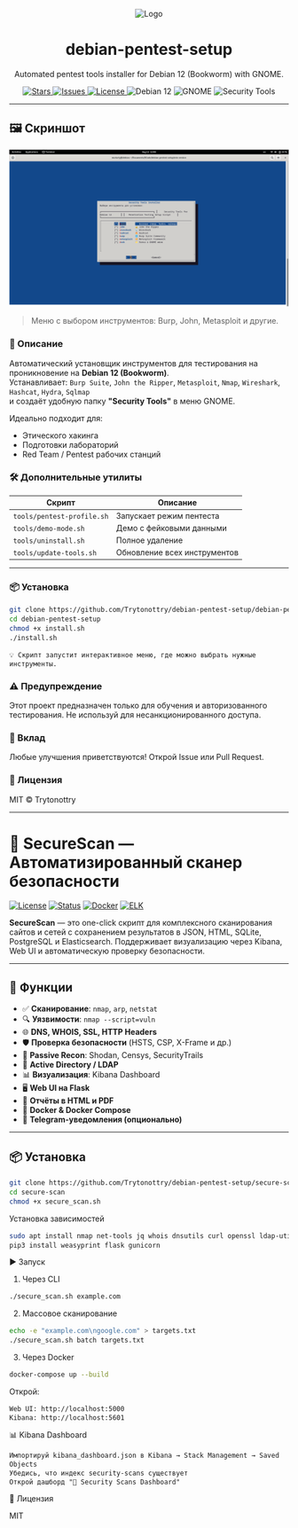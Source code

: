 <p align="center">
  <img src="https://img.icons8.com/color/96/000000/shield.png" alt="Logo" width="80">
  <h1 align="center">debian-pentest-setup</h1>
  <p align="center">
    Automated pentest tools installer for Debian 12 (Bookworm) with GNOME.
  </p>
</p>

<p align="center">
  <a href="https://github.com/Trytonottry/debian-pentest-setup/stargazers">
    <img src="https://img.shields.io/github/stars/Trytonottry/debian-pentest-setup?style=social" alt="Stars">
  </a>
  <a href="https://github.com/Trytonottry/debian-pentest-setup/issues">
    <img src="https://img.shields.io/github/issues/Trytonottry/debian-pentest-setup" alt="Issues">
  </a>
  <a href="https://github.com/Trytonottry/debian-pentest-setup/blob/main/LICENSE">
    <img src="https://img.shields.io/github/license/Trytonottry/debian-pentest-setup" alt="License">
  </a>
  <img src="https://img.shields.io/badge/Debian-12-blue?logo=debian" alt="Debian 12">
  <img src="https://img.shields.io/badge/GNOME-43+-green?logo=gnome" alt="GNOME">
  <img src="https://img.shields.io/badge/Security-Tools-purple" alt="Security Tools">
</p>

---
## 🖼 Скриншот

![Интерактивное меню установки](debian-pentest-setup/screenshots/menu-packages.png)

> Меню с выбором инструментов: Burp, John, Metasploit и другие.

### 🚀 Описание
Автоматический установщик инструментов для тестирования на проникновение на **Debian 12 (Bookworm)**.  
Устанавливает: `Burp Suite`, `John the Ripper`, `Metasploit`, `Nmap`, `Wireshark`, `Hashcat`, `Hydra`, `Sqlmap`  
и создаёт удобную папку **"Security Tools"** в меню GNOME.

Идеально подходит для:
- Этического хакинга
- Подготовки лабораторий
- Red Team / Pentest рабочих станций

### 🛠 Дополнительные утилиты

| Скрипт | Описание |
|-------|---------|
| `tools/pentest-profile.sh` | Запускает режим пентеста |
| `tools/demo-mode.sh` | Демо с фейковыми данными |
| `tools/uninstall.sh` | Полное удаление |
| `tools/update-tools.sh` | Обновление всех инструментов |

---

### 📦 Установка
```bash
git clone https://github.com/Trytonottry/debian-pentest-setup/debian-pentest-setup.git
cd debian-pentest-setup
chmod +x install.sh
./install.sh
```
 
    💡 Скрипт запустит интерактивное меню, где можно выбрать нужные инструменты. 
     
### ⚠️ Предупреждение 

Этот проект предназначен только для обучения и авторизованного тестирования.
Не используй для несанкционированного доступа. 
 
### 🤝 Вклад 

Любые улучшения приветствуются!
Открой Issue или Pull Request. 
 
### 📄 Лицензия 

MIT © Trytonottry

---

# 🔐 SecureScan — Автоматизированный сканер безопасности

[![License](https://img.shields.io/badge/license-MIT-blue.svg)](LICENSE)
[![Status](https://img.shields.io/badge/status-active-success)](README.md)
[![Docker](https://img.shields.io/badge/Docker-Supported-blue)](#)
[![ELK](https://img.shields.io/badge/ELK-Kibana%20Dashboard-blue)](#)

**SecureScan** — это one-click скрипт для комплексного сканирования сайтов и сетей с сохранением результатов в JSON, HTML, SQLite, PostgreSQL и Elasticsearch. Поддерживает визуализацию через Kibana, Web UI и автоматическую проверку безопасности.

---

## 🚀 Функции

- ✅ **Сканирование**: `nmap`, `arp`, `netstat`
- 🔍 **Уязвимости**: `nmap --script=vuln`
- 🌐 **DNS, WHOIS, SSL, HTTP Headers**
- 🛡️ **Проверка безопасности** (HSTS, CSP, X-Frame и др.)
- 📡 **Passive Recon**: Shodan, Censys, SecurityTrails
- 📂 **Active Directory / LDAP**
- 📊 **Визуализация**: Kibana Dashboard
- 🖥️ **Web UI на Flask**
- 📎 **Отчёты в HTML и PDF**
- 🐳 **Docker & Docker Compose**
- 📧 **Telegram-уведомления (опционально)**

---

## 📦 Установка

```bash
git clone https://github.com/Trytonottry/debian-pentest-setup/secure-scan.git
cd secure-scan
chmod +x secure_scan.sh
```

Установка зависимостей 
```bash
sudo apt install nmap net-tools jq whois dnsutils curl openssl ldap-utils sqlite3 -y
pip3 install weasyprint flask gunicorn
```
 
 
▶️ Запуск 
1. Через CLI 
```bash
./secure_scan.sh example.com
```
 
2. Массовое сканирование 
```bash
echo -e "example.com\ngoogle.com" > targets.txt
./secure_scan.sh batch targets.txt
```
 
3. Через Docker 
```bash
docker-compose up --build
```
 

Открой: 

    Web UI: http://localhost:5000 
    Kibana: http://localhost:5601 
     

 
📊 Kibana Dashboard 

    Импортируй kibana_dashboard.json в Kibana → Stack Management → Saved Objects
    Убедись, что индекс security-scans существует
    Открой дашборд "🔐 Security Scans Dashboard"
     
📄 Лицензия 

MIT    
